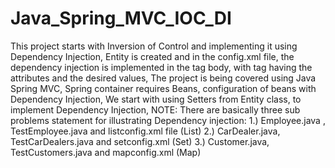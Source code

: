 # Java_Spring_MVC_IOC_DI
This project starts with Inversion of Control and implementing it using Dependency Injection,
Entity is created and in the config.xml file, the dependency injection is implemented in the <bean></bean> tag body, with <property> tag having the attributes and the desired values,
The project is being covered using Java Spring MVC,
Spring container requires Beans, configuration of beans with Dependency Injection,
We start with using Setters from Entity class, to implement Dependency Injection,
NOTE: There are basically three sub problems statement for illustrating Dependency injection:
  1.) Employee.java , TestEmployee.java and listconfig.xml file (List)
  2.) CarDealer.java, TestCarDealers.java and setconfig.xml (Set)
  3.) Customer.java, TestCustomers.java and mapconfig.xml (Map)

